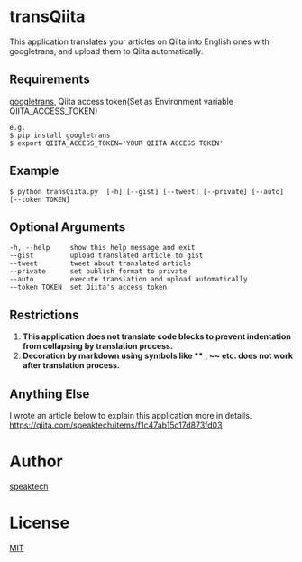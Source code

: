 # transQiita
This application translates your articles on Qiita into English ones with googletrans, and 
upload them to Qiita automatically. 

## Requirements
[googletrans](https://pypi.org/project/googletrans/), Qiita access token(Set as Environment variable QIITA_ACCESS_TOKEN)
    
```
e.g.
$ pip install googletrans
$ export QIITA_ACCESS_TOKEN='YOUR QIITA ACCESS TOKEN'
```

## Example

```
$ python transQiita.py  [-h] [--gist] [--tweet] [--private] [--auto] [--token TOKEN]
```

## Optional Arguments

```
-h, --help     show this help message and exit
--gist         upload translated article to gist
--tweet        tweet about translated article
--private      set publish format to private
--auto         execute translation and upload automatically
--token TOKEN  set Qiita's access token
```

## Restrictions
1. **This application does not translate code blocks to prevent indentation from collapsing by translation process.**
2. **Decoration by markdown using symbols like ** , ~~ etc. does not work after translation process.**

## Anything Else
I wrote an article below to explain this application more in details.
https://qiita.com/speaktech/items/f1c47ab15c17d873fd03

# Author
[speaktech](https://qiita.com/speaktech)

# License
[MIT](./LICENSE)

